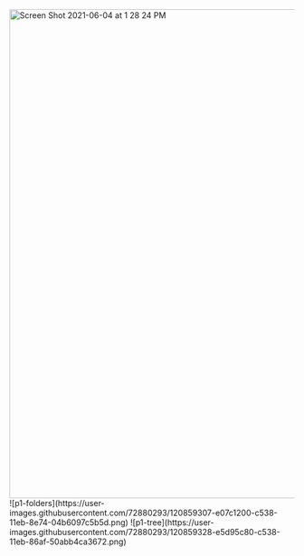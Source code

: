 <img width="864" alt="Screen Shot 2021-06-04 at 1 28 24 PM" src="https://user-images.githubusercontent.com/72880293/120859300-deb24e80-c538-11eb-9e93-1099f59ca921.png">
![p1-folders](https://user-images.githubusercontent.com/72880293/120859307-e07c1200-c538-11eb-8e74-04b6097c5b5d.png)
![p1-tree](https://user-images.githubusercontent.com/72880293/120859328-e5d95c80-c538-11eb-86af-50abb4ca3672.png)
